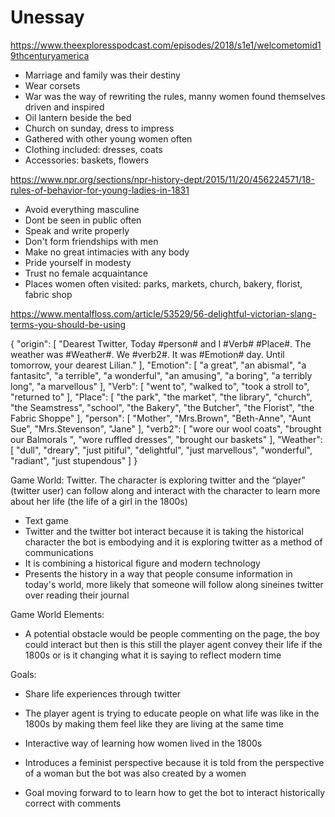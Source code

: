 # Unessay
https://www.theexploresspodcast.com/episodes/2018/s1e1/welcometomid19thcenturyamerica
- Marriage and family was their destiny
- Wear corsets
- War was the way of rewriting the rules, manny women found themselves driven and inspired
- Oil lantern beside the bed
- Church on sunday, dress to impress
- Gathered with other young women often 
- Clothing included: dresses, coats
- Accessories: baskets, flowers

https://www.npr.org/sections/npr-history-dept/2015/11/20/456224571/18-rules-of-behavior-for-young-ladies-in-1831
- Avoid everything masculine
- Dont be seen in public often
- Speak and write properly
- Don't form friendships with men
- Make no great intimacies with any body
- Pride yourself in modesty 
- Trust no female acquaintance
- Places women often visited: parks, markets, church, bakery, florist, fabric shop

https://www.mentalfloss.com/article/53529/56-delightful-victorian-slang-terms-you-should-be-using

{
"origin": [
"Dearest Twitter, Today #person# and I #Verb# #Place#. The weather was #Weather#. We #verb2#. It was #Emotion# day. Until tomorrow, your dearest Lilian."
],
"Emotion": [
"a great",
"an abismal",
"a fantasitc",
"a terrible",
"a wonderful",
"an amusing",
"a boring",
"a terribly long",
"a marvellous"
],
"Verb": [
"went to",
"walked to",
"took a stroll to",
"returned to"
],
"Place": [
"the park",
"the market",
"the library",
"church",
"the Seamstress",
"school",
"the Bakery",
"the Butcher",
"the Florist",
"the Fabric Shoppe"
],
"person": [
"Mother",
"Mrs.Brown",
"Beth-Anne",
"Aunt Sue",
"Mrs.Stevenson",
"Jane"
],
"verb2": [
"wore our wool coats",
"brought our Balmorals ",
"wore ruffled dresses",
"brought our baskets"
],
"Weather": [
"dull",
"dreary",
"just pitiful",
"delightful",
"just marvellous",
"wonderful",
"radiant",
"just stupendous"
]
}

Game World:
Twitter. The character is exploring twitter and the “player” (twitter user) can follow along and interact with the character to learn more about her life (the life of a girl in the 1800s)
- Text game
- Twitter and the twitter bot interact because it is taking the historical character the bot is embodying and it is exploring twitter as a method of communications
- It is combining a historical figure and modern technology
- Presents the history in a way that people consume information in today's world, more likely that someone will follow along sineines twitter over reading their journal

Game World Elements:
- A potential obstacle would be people commenting on the page, the boy could interact but then is this still the player agent convey their life if the 1800s or is it changing what it is saying to reflect modern time

Goals:
- Share life experiences through twitter
- The player agent is trying to educate people on what life was like in the 1800s by making them feel like they are living at the same time

- Interactive way of learning how women lived in the 1800s
- Introduces a feminist perspective because it is told from the perspective of a woman but the bot was also created by a women
- Goal moving forward to to learn how to get the bot to interact historically correct with comments 

